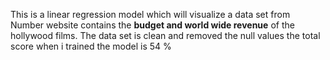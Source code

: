 This is a linear regression model which will visualize a data set from Number website contains the **budget and world wide revenue** of the hollywood films. 
The data set is clean and removed the null values 
the total score when i trained the model is 54 %

